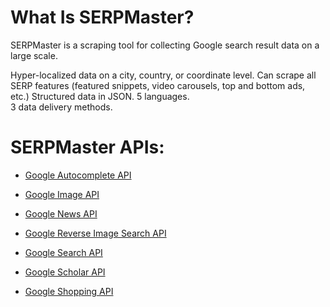 # What Is SERPMaster? 

SERPMaster is a scraping tool for collecting Google search result data on a large scale.

Hyper-localized data on a city, country, or coordinate level. 
Can scrape all SERP features (featured snippets, video carousels, top and bottom ads, etc.)
Structured data in JSON.
5 languages.  
3 data delivery methods.

# SERPMaster APIs:

- [Google Autocomplete API ](https://serpmaster.com/products/google-autocomplete-api/) 

- [Google Image API](https://serpmaster.com/products/google-image-search-api/)

- [Google News API](https://serpmaster.com/products/google-news-api/)

- [Google Reverse Image Search API](https://serpmaster.com/products/google-reverse-image-search-api/)

- [Google Search API](https://serpmaster.com/products/google-search-api/)

- [Google Scholar API](https://serpmaster.com/products/google-scholar-api/)

- [Google Shopping API](https://serpmaster.com/products/google-shopping-api/)



